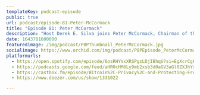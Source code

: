 ```yaml
---
templateKey: podcast-episode
public: true
url: podcast/episode-81-Peter-McCormack
title: "Episode 81: Peter McCormack"
description: "Host Derek E. Silva joins Peter McCormack, Chairman of the sports club Bedford FC and host of the “What Bitcoin Did” podcast. They take a deep dive into Peter’s journey into crypto, the impact of government surveillance, and protecting free speech in the digital age."
date: 1643781600000
featuredimage: /img/podcast/P8PThumbnail_PeterMcCormack.jpg
socialimage: https://www.orchid.com/img/podcast/P8PEpisode_PeterMcCormack.jpg
platformurls:
  - https://open.spotify.com/episode/6osRHYVxXRSPgzLDjIBhqU?si=EgXcrCgKTGm0Xb-4JSMjgQ
  - https://podcasts.google.com/feed/aHR0cHM6Ly9mb2xsb3d0aGV3aGl0ZXJhYmJpdC5saWJzeW4uY29tL3Jzcw/episode/ZGNjZDA5ZTctMDQ5YS00NDYzLWE3MWItMTQ0MmExMmJiYzY1
  - https://castbox.fm/episode/Bitcoin%2C-Privacy%2C-and-Protecting-Free-Speech-with-Peter-McCormack-id2954358-id464607181
  - https://www.deezer.com/us/show/1331022

---
```

